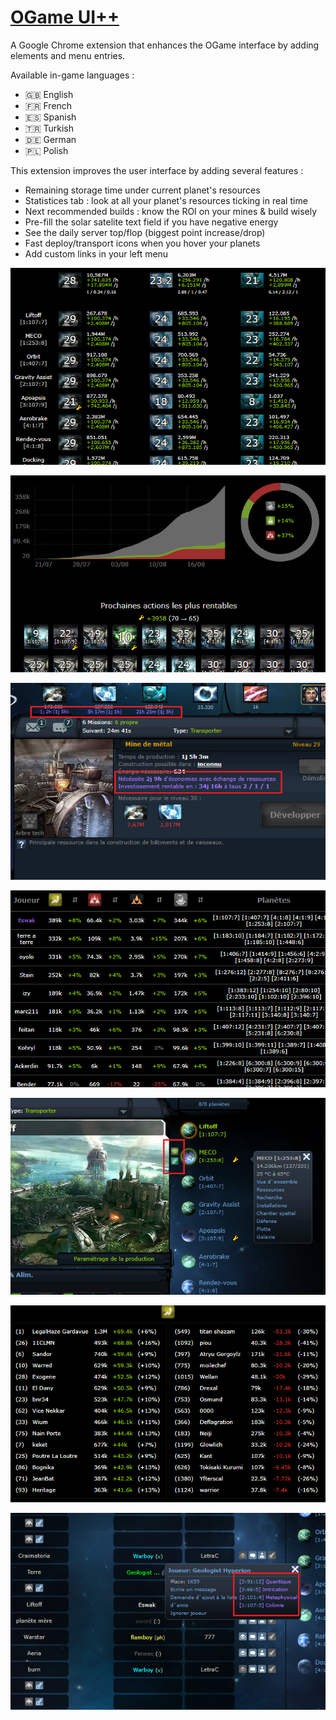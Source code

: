 # [OGame UI++](https://chrome.google.com/webstore/detail/ogame-ui++/nhbgpipnadhelnecpcjcikbnedilhddf)

A Google Chrome extension that enhances the OGame interface by adding elements and menu entries.

Available in-game languages :
 - :gb: English
 - :fr: French
 - :es: Spanish
 - :tr: Turkish
 - :de: German
 - :poland: Polish

This extension improves the user interface by adding several features :
  - Remaining storage time under current planet's resources
  - Statistices tab : look at all your planet's resources ticking in real time
  - Next recommended builds : know the ROI on your mines & build wisely
  - Pre-fill the solar satelite text field if you have negative energy
  - See the daily server top/flop (biggest point increase/drop)
  - Fast deploy/transport icons when you hover your planets
  - Add custom links in your left menu

![Screenshot 1](uipp.1.png)

![Screenshot 2](uipp.2.png)

![Screenshot 3](uipp.3.png)

![Screenshot 4](uipp.4.png)

![Screenshot 5](uipp.5.png)

![Screenshot 6](uipp.6.png)

![Screenshot 7](uipp.7.png)
